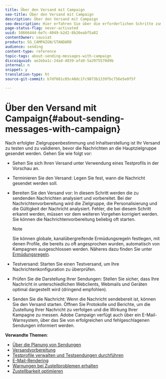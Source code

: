 ```yaml
---
title: Über den Versand mit Campaign
seo-title: Über den Versand mit Campaign
description: Über den Versand mit Campaign
seo-description: Hier erfahren Sie über die erforderlichen Schritte zum Testen und Senden einer Nachricht.
page-status-flag: never-activated
uuid: 58666444-6e7c-4049-b2d2-8b26eabf5a82
contentOwner: sauviat
products: SG_CAMPAIGN/STANDARD
audience: sending
content-type: reference
topic-tags: about-sending-messages-with-campaign
discoiquuid: ae2eba1c-24ad-4839-afa9-5a2975570d9b
internal: n
snippet: y
translation-type: ht
source-git-commit: b7df681c05c48dc1fc9873b1339fbc756e5e0f5f

---
```



# Über den Versand mit Campaign{#about-sending-messages-with-campaign}

Nach erfolgter Zielgruppenbestimmung und Inhaltserstellung ist Ihr Versand zu testen und zu validieren, bevor die Nachrichten an die Hauptzielgruppe gesendet werden. Gehen Sie wie folgt vor:

* Sehen Sie sich Ihren Versand unter Verwendung eines Testprofils in der Vorschau an.
* Terminieren Sie den Versand: Legen Sie fest, wann die Nachricht gesendet werden soll.
* Bereiten Sie den Versand vor: In diesem Schritt werden die zu sendenden Nachrichten analysiert und vorbereitet. Bei der Nachrichtenvorbereitung wird die Zielgruppe, die Personalisierung und die Gültigkeit der Nachricht analysiert. Fehler, die bei diesem Schritt erkannt werden, müssen vor dem weiteren Vorgehen korrigiert werden. Sie können die Nachrichtenvorbereitung beliebig oft starten.

   >[!NOTE]
   >
   >Sie können globale, kanalübergreifende Ermüdungsregeln festlegen, mit denen Profile, die bereits zu oft angesprochen wurden, automatisch von Kampagnen ausgeschlossen werden. Näheres dazu finden Sie unter [Ermüdungsregeln](../../administration/using/fatigue-rules.md).

* Testversand: Starten Sie einen Testversand, um Ihre Nachrichtenkonfiguration zu überprüfen.
* Prüfen Sie die Darstellung Ihrer Sendungen: Stellen Sie sicher, dass Ihre Nachricht in unterschiedlichen Webclients, Webmails und Geräten optimal dargestellt wird (dringend empfohlen).
* Senden Sie die Nachricht: Wenn die Nachricht sendebereit ist, können Sie den Versand starten. Öffnen Sie Protokolle und Berichte, um die Zustellung Ihrer Nachricht zu verfolgen und die Wirkung Ihrer Kampagne zu messen. Adobe Campaign verfügt auch über ein E-Mail-Warnsystem, über das Sie von erfolgreichen und fehlgeschlagenen Sendungen informiert werden.

**Verwandte Themen**:

* [Über die Planung von Sendungen](../../sending/using/about-scheduling-messages.md)
* [Versandvorbereitung](../../sending/using/preparing-the-send.md)
* [Testprofile verwalten und Testsendungen durchführen](../../sending/using/managing-test-profiles-and-sending-proofs.md)
* [E-Mail-Rendering](../../sending/using/email-rendering.md)
* [Warnungen bei Zustellproblemen erhalten](../../sending/using/receiving-alerts-when-failures-happen.md)
* [Zustellbarkeit optimieren](https://docs.campaign.adobe.com/doc/standard/getting_started/de/ACS_Deliverability.html)

